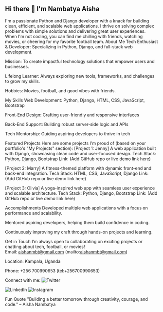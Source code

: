 ## Hi there 👋 I'm Nambatya Aisha

I'm a passionate Python and Django developer with a knack for building clean, efficient, and scalable web applications. I thrive on solving complex problems with simple solutions and delivering great user experiences. When I'm not coding, you can find me chilling with friends, watching movies, or cheering for my favorite football team. 
 About Me
 Tech Enthusiast & Developer: Specializing in Python, Django, and full-stack web development.

 Mission: To create impactful technology solutions that empower users and businesses.

 Lifelong Learner: Always exploring new tools, frameworks, and challenges to grow my skills.

 Hobbies: Movies, football, and good vibes with friends.

 My Skills
Web Development: Python, Django, HTML, CSS, JavaScript, Bootstrap

Front-End Design: Crafting user-friendly and responsive interfaces

Back-End Support: Building robust server-side logic and APIs

Tech Mentorship: Guiding aspiring developers to thrive in tech

 Featured Projects
Here are some projects I'm proud of (based on your portfolio's "My Projects" section):
[Project 1: Jenny]
A web application built with Django, showcasing clean code and user-focused design.
Tech Stack: Python, Django, Bootstrap
Link: (Add GitHub repo or live demo link here)

[Project 2: Marry]
A fitness-themed platform with dynamic front-end and back-end integration.
Tech Stack: HTML, CSS, JavaScript, Django
Link: (Add GitHub repo or live demo link here)

[Project 3: Olivia]
A yoga-inspired web app with seamless user experience and scalable architecture.
Tech Stack: Python, Django, Bootstrap
Link: (Add GitHub repo or live demo link here)

 Accomplishments
Developed multiple web applications with a focus on performance and scalability.

Mentored aspiring developers, helping them build confidence in coding.

Continuously improving my craft through hands-on projects and learning.

 Get in Touch
I’m always open to collaborating on exciting projects or chatting about tech, football, or movies!  
 Email: aishanmbt@gmail.com (mailto:aishanmbt@gmail.com)  

 Location: Kampala, Uganda  

 Phone: +256 700990653 (tel:+256700990653)  

 Connect with me:
![Twitter](https://img.shields.io/badge/Twitter-%231DA1F2.svg?logo=Twitter&logoColor=white)

![LinkedIn](https://img.shields.io/badge/LinkedIn-%230077B5.svg?logo=LinkedIn&logoColor=white)
![Instagram](https://img.shields.io/badge/Instagram-%23E4405F.svg?logo=Instagram&logoColor=white)

 Fun Quote
"Building a better tomorrow through creativity, courage, and code." – Aisha Nambatya


